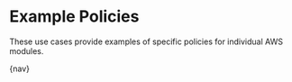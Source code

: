 # Example Policies

These use cases provide examples of specific policies for individual AWS
modules.

{nav}
